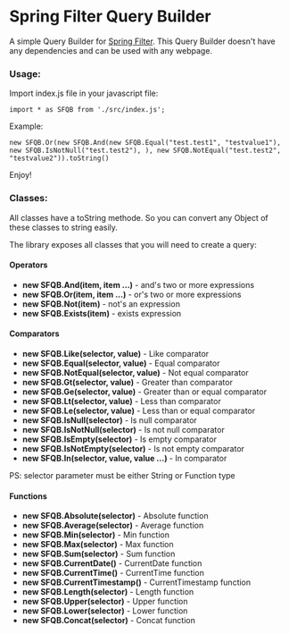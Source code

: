 # Spring Filter Query Builder 
  
A simple Query Builder for [Spring Filter](https://github.com/turkraft/spring-filter). This Query Builder doesn't have any dependencies and can be used with any webpage.

### Usage:

Import index.js file in your javascript file:

```import * as SFQB from './src/index.js';```

Example:

```new SFQB.Or(new SFQB.And(new SFQB.Equal("test.test1", "testvalue1"), new SFQB.IsNotNull("test.test2"), ), new SFQB.NotEqual("test.test2", "testvalue2")).toString()```

Enjoy!
  
### Classes:
All classes have a toString methode. So you can convert any Object of these classes to string easily.

The library exposes all classes that you will need to create a query:

#### Operators
* **new SFQB.And(item, item ...)** - and's two or more expressions
* **new SFQB.Or(item, item ...)** - or's two or more expressions
* **new SFQB.Not(item)** - not's an expression
* **new SFQB.Exists(item)** - exists expression

#### Comparators
* **new SFQB.Like(selector, value)** - Like comparator
* **new SFQB.Equal(selector, value)** - Equal comparator
* **new SFQB.NotEqual(selector, value)** - Not equal comparator
* **new SFQB.Gt(selector, value)** - Greater than comparator
* **new SFQB.Ge(selector, value)** - Greater than or equal comparator
* **new SFQB.Lt(selector, value)** - Less than comparator
* **new SFQB.Le(selector, value)** - Less than or equal comparator
* **new SFQB.IsNull(selector)** - Is null comparator
* **new SFQB.IsNotNull(selector)** - Is not null comparator
* **new SFQB.IsEmpty(selector)** - Is empty comparator
* **new SFQB.IsNotEmpty(selector)** - Is not empty comparator
* **new SFQB.In(selector, value, value ...)** - In comparator

PS: selector parameter must be either String or Function type

#### Functions
* **new SFQB.Absolute(selector)** - Absolute function
* **new SFQB.Average(selector)** - Average function
* **new SFQB.Min(selector)** - Min function
* **new SFQB.Max(selector)** - Max function
* **new SFQB.Sum(selector)** - Sum function
* **new SFQB.CurrentDate()** - CurrentDate function
* **new SFQB.CurrentTime()** - CurrentTime function
* **new SFQB.CurrentTimestamp()** - CurrentTimestamp function
* **new SFQB.Length(selector)** - Length function
* **new SFQB.Upper(selector)** - Upper function
* **new SFQB.Lower(selector)** - Lower function
* **new SFQB.Concat(selector)** - Concat function
